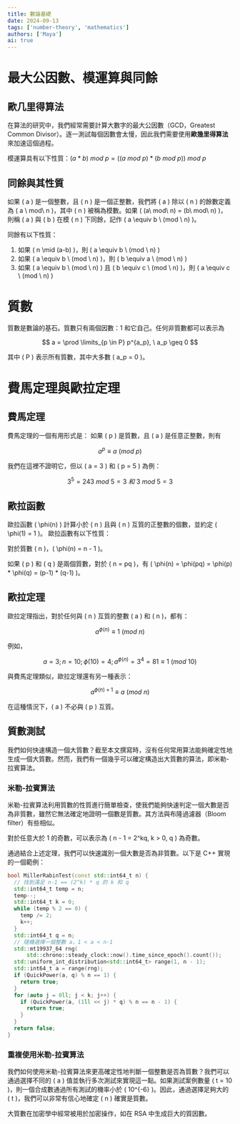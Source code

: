 ```yaml
---
title: 數論基礎
date: 2024-09-13
tags: ['number-theory', 'mathematics']
authors: ['Maya']
ai: true
---
```


# 最大公因數、模運算與同餘
## 歐几里得算法
在算法的研究中，我們經常需要計算大數字的最大公因數（GCD，Greatest Common Divisor）。逐一測試每個因數會太慢，因此我們需要使用**歐幾里得算法**來加速這個過程。

模運算具有以下性質：$(a*b)\ mod\ p = ((a\ mod\ p)*(b\ mod\ p))\ mod\ p$
## 同餘與其性質
如果 \( a \) 是一個整數，且 \( n \) 是一個正整數，我們將 \( a \) 除以 \( n \) 的餘數定義為 \( a \ mod\ n \)，其中 \( n \) 被稱為模數。如果 \( (a\ mod\ n) = (b\ mod\ n) \)，則稱 \( a \) 與 \( b \) 在模 \( n \) 下同餘，記作 \( a \equiv b \ (mod \ n) \)。

同餘有以下性質：
1. 如果 \( n \mid (a-b) \)，則 \( a \equiv b \ (mod \ n) \)
2. 如果 \( a \equiv b \ (mod \ n) \)，則 \( b \equiv a \ (mod \ n) \)
3. 如果 \( a \equiv b \ (mod \ n) \) 且 \( b \equiv c \ (mod \ n) \)，則 \( a \equiv c \ (mod \ n) \)

# 質數
質數是數論的基石。質數只有兩個因數：1 和它自己。任何非質數都可以表示為

$$ a = \prod \limits_{p \in P} p^{a_p}, \ a_p \geq 0 $$

其中 \( P \) 表示所有質數，其中大多數 \( a_p = 0 \)。

# 費馬定理與歐拉定理

## 費馬定理
費馬定理的一個有用形式是：
如果 \( p \) 是質數，且 \( a \) 是任意正整數，則有

$$ a^p \equiv a \ (mod \ p) $$

我們在這裡不證明它，但以 \( a = 3 \) 和 \( p = 5 \) 為例：

$$ 3^5 = 243\ mod\ 5 = 3 \ 和 \ 3\ mod\ 5 = 3 $$

## 歐拉函數
歐拉函數 \( \phi(n) \) 計算小於 \( n \) 且與 \( n \) 互質的正整數的個數，並約定 \( \phi(1) = 1 \)。
歐拉函數有以下性質：

對於質數 \( n \)，\( \phi(n) = n - 1 \)。

如果 \( p \) 和 \( q \) 是兩個質數，對於 \( n = pq \)，有 \( \phi(n) = \phi(pq) = \phi(p) * \phi(q) = (p-1) * (q-1) \)。

## 歐拉定理
歐拉定理指出，對於任何與 \( n \) 互質的整數 \( a \) 和 \( n \)，都有：

$$ a^{\phi(n)} \equiv 1 \ (mod \ n) $$

例如，

$$ a = 3; n = 10; \phi(10) = 4; a^{\phi(n)} = 3^4 = 81 \equiv 1 \ (mod \ 10) $$

與費馬定理類似，歐拉定理還有另一種表示：

$$ a^{\phi(n)+1} \equiv a \ (mod \ n) $$

在這種情況下，\( a \) 不必與 \( p \) 互質。

## 質數測試

我們如何快速構造一個大質數？截至本文撰寫時，沒有任何常用算法能夠確定性地生成一個大質數。然而，我們有一個幾乎可以確定構造出大質數的算法，即米勒-拉賓算法。
### 米勒-拉賓算法
米勒-拉賓算法利用質數的性質進行簡單檢查，使我們能夠快速判定一個大數是否為非質數，雖然它無法確定地證明一個數是質數。其方法與布隆過濾器（Bloom filter）有些相似。

對於任意大於 1 的奇數，可以表示為 \( n - 1 = 2^kq, k > 0, q \) 為奇數。

通過結合上述定理，我們可以快速識別一個大數是否為非質數。以下是 C++ 實現的一個範例：
```cpp
bool MillerRabinTest(const std::int64_t n) {
  // 找到滿足 n-1 == (2^k) * q 的 k 和 q
  std::int64_t temp = n;
  temp--;
  std::int64_t k = 0;
  while (temp % 2 == 0) {
    temp /= 2;
    k++;
  }
  std::int64_t q = n;
  // 隨機選擇一個整數 a，1 < a < n-1
  std::mt19937_64 rng(
      std::chrono::steady_clock::now().time_since_epoch().count());
  std::uniform_int_distribution<std::int64_t> range(1, n - 1);
  std::int64_t a = range(rng);
  if (QuickPower(a, q) % n == 1) {
    return true;
  }
  for (auto j = 0ll; j < k; j++) {
    if (QuickPower(a, (1ll << j) * q) % n == n - 1) {
      return true;
    }
  }
  return false;
}
```

### 重複使用米勒-拉賓算法
我們如何使用米勒-拉賓算法來更高確定性地判斷一個整數是否為質數？我們可以通過選擇不同的 \( a \) 值並執行多次測試來實現這一點。如果測試案例數量 \( t = 10 \)，則一個合成數通過所有測試的機率小於 \( 10^{-6} \)。因此，通過選擇足夠大的 \( t \)，我們可以非常有信心地確定 \( n \) 確實是質數。

大質數在加密學中經常被用於加密操作，如在 RSA 中生成巨大的質因數。
